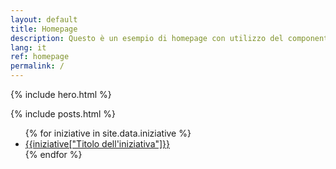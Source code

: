 ```yaml
---
layout: default
title: Homepage
description: Questo è un esempio di homepage con utilizzo del componente "hero"
lang: it
ref: homepage
permalink: /
---
```


{% include hero.html %}

<main class="container my-4" markdown="1">

{% include posts.html %}



<ul>
{% for iniziative in site.data.iniziative %}
    <li><a href="{{  iniziative["Titolo dell'iniziativa"] | datapage_url: 'iniziativa' }}">{{iniziative["Titolo dell'iniziativa"]}}</a></li>
{% endfor %}
</ul>

</main>

